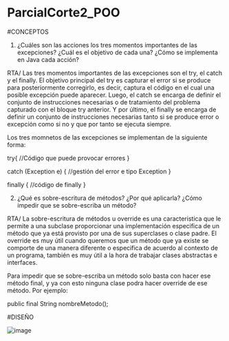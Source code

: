 # ParcialCorte2_POO

#CONCEPTOS

1. ¿Cuáles son las acciones los tres momentos importantes de las excepciones? ¿Cuál es el objetivo de cada una? ¿Cómo se implementa en Java cada acción?

RTA/ Las tres momentos importantes de las excepciones son el try, el catch y el finally. El objetivo principal del try es capturar el error si se produce para posteriormente corregirlo, es decir, captura el código en el cual una posible excepción puede aparecer. Luego, el catch se encarga de definir el conjunto de instrucciones necesarias o de tratamiento del problema capturado con el bloque try anterior. Y por último, el finally se encarga de definir un conjunto de instrucciones necesarias tanto si se produce error o excepción como si no y que por tanto se ejecuta siempre.

Los tres momnetos de las excepciones se implementan de la siguiente forma:

 try{
    //Código que puede provocar errores
 }
 
 catch (Exception e) {
    //gestión del error e tipo Exception
}

finally {
    //código de finally
}


2. ¿Qué es sobre-escritura de métodos? ¿Por qué aplicarla? ¿Cómo impedir que se sobre-escriba un método?

RTA/ La sobre-escritura de métodos u override es una caracteristica que le permite a una subclase proporcionar una implementación especifica de un método que ya está provisto por una de sus superclases o clase padre. El override es muy útil cuando queremos que un método que ya existe se comporte de una manera diferente o especifica de acuerdo al contexto de un programa, también es muy útil a la hora de trabajar clases abstractas e interfaces. 

Para impedir que se sobre-escriba un método solo basta con hacer ese método final, y ya con esto ninguna clase podra hacer override de ese método. Por ejemplo:

public final String nombreMetodo();

#DISEÑO

![image](https://user-images.githubusercontent.com/78317998/115094881-cb91e380-9ee4-11eb-87cc-6eaf57a3f587.png)

